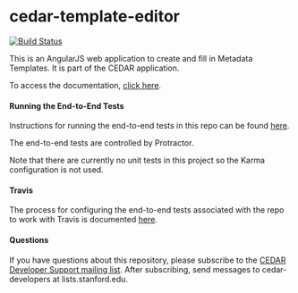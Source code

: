 # cedar-template-editor

[![Build Status](https://travis-ci.com/metadatacenter/cedar-template-editor.svg?branch=master)](https://travis-ci.com/metadatacenter/cedar-template-editor)

This is an AngularJS web application to create and fill in Metadata Templates. It is part of the CEDAR application.

To access the documentation, [click here](https://github.com/metadatacenter/cedar-docs/wiki).


#### Running the End-to-End Tests

Instructions for running the end-to-end tests in this repo can be found 
[here](https://github.com/metadatacenter/cedar-conf/wiki/Running-CEDAR-End-to-End-Tests).

The end-to-end tests are controlled by Protractor.

Note that there are currently no unit tests in this project so the Karma configuration is not used.

#### Travis

The process for configuring the end-to-end tests associated with the repo to work with Travis is documented
[here](https://github.com/metadatacenter/cedar-conf/wiki/Setting-up-CEDAR-E2E-tests-on-Travis).

#### Questions

If you have questions about this repository, please subscribe to the [CEDAR Developer Support
mailing list](https://mailman.stanford.edu/mailman/listinfo/cedar-developers).
After subscribing, send messages to cedar-developers at lists.stanford.edu.


